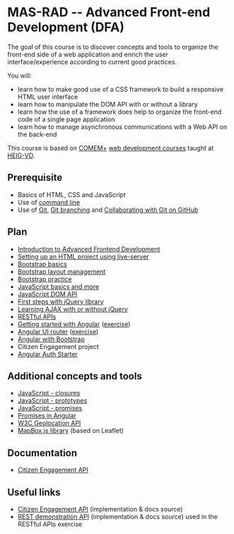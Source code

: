 # MAS-RAD -- Advanced Front-end Development (DFA)

The goal of this course is to discover concepts and tools to organize the front-end side of a web application and enrich the user interface/experience according to current good practices.

You will:

* learn how to make good use of a CSS framework to build a responsive HTML user interface
* learn how to manipulate the DOM API with or without a library
* learn how the use of a framework does help to organize the front-end code of a single page application
* learn how to manage asynchronous communications with a Web API on the back-end

This course is based on [COMEM+][comem] [web development courses][comem-webdev] taught at [HEIG-VD][heig].

## Prerequisite

* Basics of HTML, CSS and JavaScript
* Use of [command line][cli]
* Use of [Git][git], [Git branching][git-b] and [Collaborating with Git on GitHub][collab]

## Plan

* [Introduction to Advanced Frontend Development][dfa]
* [Setting up an HTML project using live-server][projset]
* [Bootstrap basics][bb]
* [Bootstrap layout management][blm]
* [Bootstrap practice][bex]
* [JavaScript basics and more][js-bas]
* [JavaScript DOM API][js-dom]
* [First steps with jQuery library][jq-dom]
* [Learning AJAX with or without jQuery][js-ajax]
* [RESTful APIs][rest]
* [Getting started with Angular][ng] ([exercise][ng-exercise])
* [Angular UI router][ng-ui-router] ([exercise][ng-ui-router-exercise])
* [Angular with Bootstrap][ng-bootstrap]
* Citizen Engagement project
* [Angular Auth Starter][ng-starter]

## Additional concepts and tools

* [JavaScript - closures][js-clos]
* [JavaScript - prototypes][js-prot]
* [JavaScript - promises][js-prom]
* [Promises in Angular][ng-prom]
* [W3C Geolocation API][geo-api]
* [MapBox.js library][mapbox] (based on Leaflet)

## Documentation

* [Citizen Engagement API][citizen-engagement-api-docs]

## Useful links

* [Citizen Engagement API][citizen-engagement-api] (implementation & docs source)
* [REST demonstration API][rest-demo] (implementation & docs source) used in the RESTful APIs exercise



[comem]: http://www.heig-vd.ch/comem
[comem-webdev]: https://github.com/MediaComem/comem-webdev
[heig]: http://www.heig-vd.ch
[cli]: https://mediacomem.github.io/comem-webdev-docs/2017/subjects/cli?home=MediaComem%2Fcomem-masrad-dfa%23readme
[git]: https://mediacomem.github.io/comem-webdev-docs/2017/subjects/git?home=MediaComem%2Fcomem-masrad-dfa%23readme
[git-b]: https://mediacomem.github.io/comem-webdev-docs/2017/subjects/git-branching?home=MediaComem%2Fcomem-masrad-dfa%23readme
[collab]: https://mediacomem.github.io/comem-webdev-docs/2017/subjects/git-collaborating?home=MediaComem%2Fcomem-masrad-dfa%23readme
[dfa]: https://mediacomem.github.io/comem-webdev-docs/2017/subjects/masrad-intro?home=MediaComem%2Fcomem-masrad-dfa%23readme
[projset]: https://mediacomem.github.io/comem-webdev-docs/2017/subjects/masrad-project-setup?home=MediaComem%2Fcomem-masrad-dfa%23readme
[bb]: https://mediacomem.github.io/comem-webdev-docs/2017/subjects/bootstrap?home=MediaComem%2Fcomem-masrad-dfa%23readme
[blm]: https://mediacomem.github.io/comem-webdev-docs/2017/subjects/bootstrap-layout-management?home=MediaComem%2Fcomem-masrad-dfa%23readme
[bex]: https://mediacomem.github.io/comem-webdev-docs/2017/subjects/masrad-bootstrap-practice?home=MediaComem%2Fcomem-masrad-dfa%23readme
[citizen-engagement-api]: https://github.com/MediaComem/comem-citizen-engagement-api
[citizen-engagement-api-docs]: https://mediacomem.github.io/comem-citizen-engagement-api/
[js-bas]: https://mediacomem.github.io/comem-webdev-docs/2017/subjects/js?home=MediaComem%2Fcomem-masrad-dfa%23readme
[js-dom]: https://mediacomem.github.io/comem-webdev-docs/2017/subjects/js-dom?home=MediaComem%2Fcomem-masrad-dfa%23readme
[js-ajax]: https://mediacomem.github.io/comem-webdev-docs/2017/subjects/js-ajax?home=MediaComem%2Fcomem-masrad-dfa%23readme
[jq-dom]: https://mediacomem.github.io/comem-webdev-docs/2017/subjects/jquery-dom?home=MediaComem%2Fcomem-masrad-dfa%23readme
[ng]: https://mediacomem.github.io/comem-webdev-docs/2017/subjects/angular?home=MediaComem%2Fcomem-masrad-dfa%23readme
[ng-bootstrap]: https://mediacomem.github.io/comem-webdev-docs/2017/subjects/angular-ui-bootstrap?home=MediaComem%2Fcomem-masrad-dfa%23readme
[ng-exercise]: https://github.com/MediaComem/comem-masrad-dfa-angular-exercise
[ng-prom]: https://mediacomem.github.io/comem-webdev-docs/2017/subjects/angular-promises?home=MediaComem%2Fcomem-masrad-dfa%23readme
[ng-ui-router]: https://mediacomem.github.io/comem-webdev-docs/2017/subjects/angular-ui-router?home=MediaComem%2Fcomem-masrad-dfa%23readme
[ng-ui-router-exercise]: https://github.com/MediaComem/comem-webdev-angular-ui-router-exercise
[js-clos]: https://mediacomem.github.io/comem-webdev-docs/2017/subjects/js-closures?home=MediaComem%2Fcomem-masrad-dfa%23readme
[js-prom]: https://mediacomem.github.io/comem-webdev-docs/2017/subjects/js-promises?home=MediaComem%2Fcomem-masrad-dfa%23readme
[js-prot]: https://mediacomem.github.io/comem-webdev-docs/2017/subjects/js-prototypes?home=MediaComem%2Fcomem-masrad-dfa%23readme
[geo-api]: https://www.w3.org/TR/geolocation-API/
[mapbox]: https://www.mapbox.com/mapbox.js/api/v3.0.1/
[rest]: https://mediacomem.github.io/comem-webdev-docs/2017/subjects/rest?home=MediaComem%2Fcomem-masrad-dfa%23readme
[rest-demo]: https://github.com/MediaComem/comem-webdev-express-rest-demo
[ng-starter]: 
https://mediacomem.github.io/comem-webdev-docs/2017/subjects/angular-auth-starter/